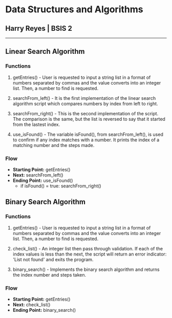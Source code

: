 # Data Structures and Algorithms

## Harry Reyes | BSIS 2

---

## Linear Search Algorithm

### Functions

1. getEntries() - User is requested to input a string list in a format of numbers separated by commas and the value converts into an integer list. Then, a number to find is requested.

2. searchFrom_left() - It is the first implementation of the linear search algorithm script which compares numbers by index from left to right.

3. searchFrom_right() - This is the second implementation of the script. The comparison is the same, but the list is reversed to say that it started from the lastest index.

4. use_isFound() - The variable isFound(), from searchFrom_left(), is used to confirm if any index matches with a number. It prints the index of a matching number and the steps made.

### Flow

- **Starting Point:** getEntries()
- **Next:** searchFrom_left()
- **Ending Point:** use_isFound()
    - if isFound() = true: searchFrom_right()

## Binary Search Algorithm

### Functions

1. getEntries() - User is requested to input a string list in a format of numbers separated by commas and the value converts into an integer list. Then, a number to find is requested.

2. check_list() - An integer list then pass through validation. If each of the index values is less than the next, the script will return an error indicator: 'List not found' and exits the program.

3. binary_search() - Implements the binary search algorithm and returns the index number and steps taken.

### Flow

- **Starting Point:** getEntries()
- **Next:** check_list()
- **Ending Point:** binary_search()
